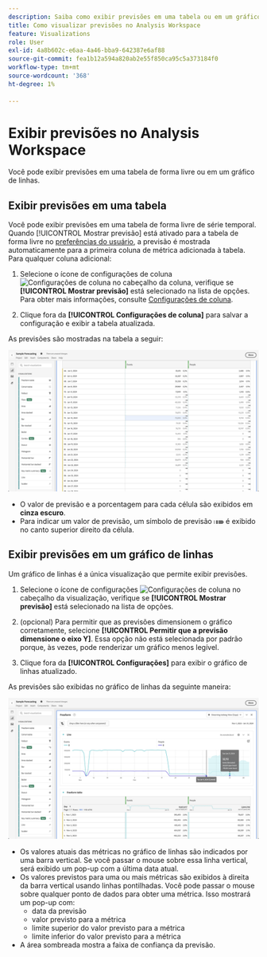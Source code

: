 ```yaml
---
description: Saiba como exibir previsões em uma tabela ou em um gráfico de linhas.
title: Como visualizar previsões no Analysis Workspace
feature: Visualizations
role: User
exl-id: 4a8b602c-e6aa-4a46-bba9-642387e6af88
source-git-commit: fea1b12a594a820ab2e55f850ca95c5a373184f0
workflow-type: tm+mt
source-wordcount: '368'
ht-degree: 1%

---
```


# Exibir previsões no Analysis Workspace

Você pode exibir previsões em uma tabela de forma livre ou em um gráfico de linhas.

## Exibir previsões em uma tabela

Você pode exibir previsões em uma tabela de forma livre de série temporal. Quando [!UICONTROL Mostrar previsão] está ativado para a tabela de forma livre no [preferências do usuário](../user-preferences.md), a previsão é mostrada automaticamente para a primeira coluna de métrica adicionada à tabela. Para qualquer coluna adicional:

1. Selecione o ícone de configurações de coluna ![Configurações de coluna](https://spectrum.adobe.com/static/icons/workflow_18/Smock_Settings_18_N.svg) no cabeçalho da coluna, verifique se **[!UICONTROL Mostrar previsão]** está selecionado na lista de opções. Para obter mais informações, consulte [Configurações de coluna](../visualizations/freeform-table/column-row-settings/column-settings.md).

1. Clique fora da **[!UICONTROL Configurações de coluna]** para salvar a configuração e exibir a tabela atualizada.

As previsões são mostradas na tabela a seguir:

![Mostrar previsão na tabela](assets/show-forecast-table.png)

* O valor de previsão e a porcentagem para cada célula são exibidos em **cinza escuro**.
* Para indicar um valor de previsão, um símbolo de previsão <img src="./assets/forecast.svg" alt="Símbolo de previsão" width="20" /> é exibido no canto superior direito da célula.


## Exibir previsões em um gráfico de linhas

Um gráfico de linhas é a única visualização que permite exibir previsões.

1. Selecione o ícone de configurações ![Configurações de coluna](https://spectrum.adobe.com/static/icons/workflow_18/Smock_Settings_18_N.svg) no cabeçalho da visualização, verifique se **[!UICONTROL Mostrar previsão]** está selecionado na lista de opções.

1. (opcional) Para permitir que as previsões dimensionem o gráfico corretamente, selecione **[!UICONTROL Permitir que a previsão dimensione o eixo Y]**. Essa opção não está selecionada por padrão porque, às vezes, pode renderizar um gráfico menos legível.

1. Clique fora da **[!UICONTROL Configurações]** para exibir o gráfico de linhas atualizado.

As previsões são exibidas no gráfico de linhas da seguinte maneira:

![Mostrar previsão no gráfico de linhas](assets/show-forecast-linechart.png)

* Os valores atuais das métricas no gráfico de linhas são indicados por uma barra vertical. Se você passar o mouse sobre essa linha vertical, será exibido um pop-up com a última data atual.
* Os valores previstos para uma ou mais métricas são exibidos à direita da barra vertical usando linhas pontilhadas. Você pode passar o mouse sobre qualquer ponto de dados para obter uma métrica. Isso mostrará um pop-up com:
   * data da previsão
   * valor previsto para a métrica
   * limite superior do valor previsto para a métrica
   * limite inferior do valor previsto para a métrica
* A área sombreada mostra a faixa de confiança da previsão.
